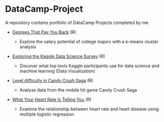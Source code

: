 # DataCamp-Project

A repository contains portfolio of DataCamp Projects completed by me 

- [Degrees That Pay You Back](https://github.com/mhaqiw/DataCamp-Project/blob/master/Degrees%20That%20Pay%20You%20Back.ipynb) (R)
  - Explore the salary potential of college majors with a k-means cluster analysis

- [Exploring the Kaggle Data Science Survey](https://github.com/mhaqiw/DataCamp-Project/blob/master/Exploring%20the%20Kaggle%20Data%20Science%20Survey.ipynb) (R)
  - Discover what top tools Kaggle participants use for data science and machine learning (Data Visualization)

- [Level difficulty in Candy Crush Saga](https://github.com/mhaqiw/DataCamp-Project/blob/master/Level%20difficulty%20in%20Candy%20Crush%20Saga.ipynb) (R)
  - Analyse data from the mobile hit game Candy Crush Saga
- [What Your Heart Rate Is Telling You](https://github.com/mhaqiw/DataCamp-Project/blob/master/What%20Your%20Heart%20Rate%20Is%20Telling%20You.ipynb) (R)
  - Examine the relationship between heart rate and heart disease using multiple logistic regression
